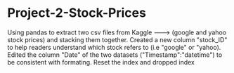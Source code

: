 # Project-2-Stock-Prices
Using pandas to extract two csv files from Kaggle ---> (google and yahoo stock prices) and stacking them together. Created a new column "stock_ID" to help readers understand which stock refers to (i.e "google" or "yahoo). Edited the column "Date" of the two datasets ("Timestamp":"datetime") to be consistent with formating. Reset the index and dropped index
